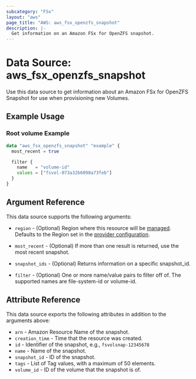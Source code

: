 ```yaml
---
subcategory: "FSx"
layout: "aws"
page_title: "AWS: aws_fsx_openzfs_snapshot"
description: |-
  Get information on an Amazon FSx for OpenZFS snapshot.
---
```


# Data Source: aws_fsx_openzfs_snapshot

Use this data source to get information about an Amazon FSx for OpenZFS Snapshot for use when provisioning new Volumes.

## Example Usage

### Root volume Example

```terraform
data "aws_fsx_openzfs_snapshot" "example" {
  most_recent = true

  filter {
    name   = "volume-id"
    values = ["fsvol-073a32b6098a73feb"]
  }
}
```

## Argument Reference

This data source supports the following arguments:

* `region` - (Optional) Region where this resource will be [managed](https://docs.aws.amazon.com/general/latest/gr/rande.html#regional-endpoints). Defaults to the Region set in the [provider configuration](https://registry.terraform.io/providers/hashicorp/aws/latest/docs#aws-configuration-reference).
* `most_recent` - (Optional) If more than one result is returned, use the most recent snapshot.

* `snapshot_ids` - (Optional) Returns information on a specific snapshot_id.

* `filter` - (Optional) One or more name/value pairs to filter off of. The
supported names are file-system-id or volume-id.

## Attribute Reference

This data source exports the following attributes in addition to the arguments above:

* `arn` - Amazon Resource Name of the snapshot.
* `creation_time` - Time that the resource was created.
* `id` - Identifier of the snapshot, e.g., `fsvolsnap-12345678`
* `name` - Name of the snapshot.
* `snapshot_id` - ID of the snapshot.
* `tags` - List of Tag values, with a maximum of 50 elements.
* `volume_id` - ID of the volume that the snapshot is of.
